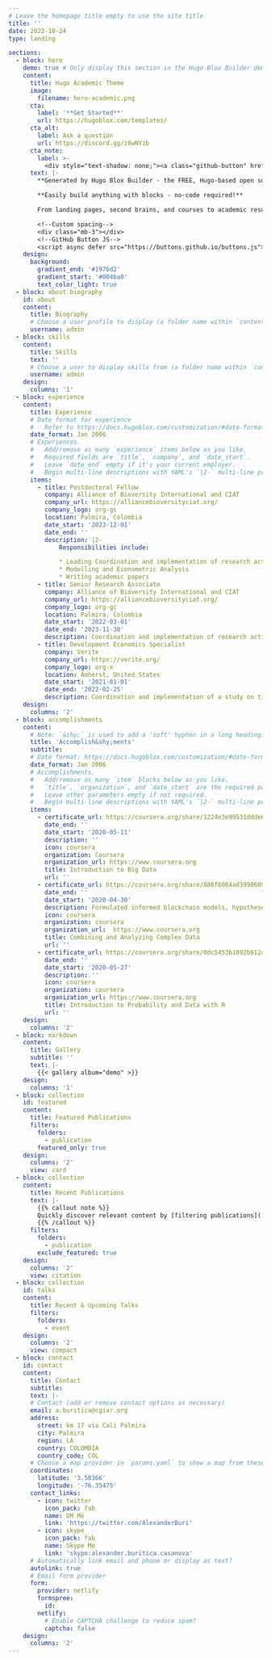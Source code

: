 ```yaml
---
# Leave the homepage title empty to use the site title
title: ''
date: 2022-10-24
type: landing

sections:
  - block: hero
    demo: true # Only display this section in the Hugo Blox Builder demo site
    content:
      title: Hugo Academic Theme
      image:
        filename: hero-academic.png
      cta:
        label: '**Get Started**'
        url: https://hugoblox.com/templates/
      cta_alt:
        label: Ask a question
        url: https://discord.gg/z8wNYzb
      cta_note:
        label: >-
          <div style="text-shadow: none;"><a class="github-button" href="https://github.com/HugoBlox/hugo-blox-builder" data-icon="octicon-star" data-size="large" data-show-count="true" aria-label="Star">Star Hugo Blox Builder</a></div><div style="text-shadow: none;"><a class="github-button" href="https://github.com/HugoBlox/theme-academic-cv" data-icon="octicon-star" data-size="large" data-show-count="true" aria-label="Star">Star the Academic template</a></div>
      text: |-
        **Generated by Hugo Blox Builder - the FREE, Hugo-based open source website builder trusted by 500,000+ sites.**

        **Easily build anything with blocks - no-code required!**

        From landing pages, second brains, and courses to academic resumés, conferences, and tech blogs.

        <!--Custom spacing-->
        <div class="mb-3"></div>
        <!--GitHub Button JS-->
        <script async defer src="https://buttons.github.io/buttons.js"></script>
    design:
      background:
        gradient_end: '#1976d2'
        gradient_start: '#004ba0'
        text_color_light: true
  - block: about.biography
    id: about
    content:
      title: Biography
      # Choose a user profile to display (a folder name within `content/authors/`)
      username: admin
  - block: skills
    content:
      title: Skills
      text: ''
      # Choose a user to display skills from (a folder name within `content/authors/`)
      username: admin
    design:
      columns: '1'
  - block: experience
    content:
      title: Experience
      # Date format for experience
      #   Refer to https://docs.hugoblox.com/customization/#date-format
      date_format: Jan 2006
      # Experiences.
      #   Add/remove as many `experience` items below as you like.
      #   Required fields are `title`, `company`, and `date_start`.
      #   Leave `date_end` empty if it's your current employer.
      #   Begin multi-line descriptions with YAML's `|2-` multi-line prefix.
      items:
        - title: Postdoctoral Fellow
          company: Alliance of Bioversity International and CIAT
          company_url: https://alliancebioversityciat.org/
          company_logo: org-gc
          location: Palmira, Colombia
          date_start: '2023-12-01'
          date_end: ''
          description: |2-
              Responsibilities include:

              * Leading Coordination and implementation of research activities in different projects.
              * Modelling and Econometric Analysis
              * Writing academic papers
        - title: Senior Research Associate
          company: Alliance of Bioversity International and CIAT
          company_url: https://alliancebioversityciat.org/
          company_logo: org-gc
          location: Palmira, Colombia
          date_start: '2022-03-01'
          date_end: '2023-11-30'
          description: Coordination and implementation of research activities National Policies and Strategies for Food, Land and Water Systems Transformation. Work package two in Colombia. Coherence analysis.Taught electronic engineering and researched semiconductor physics. 
        - title: Development Economics Specialist
          company: Verite
          company_url: https://verite.org/
          company_logo: org-x
          location: Amherst, United States
          date_start: '2021-01-01'
          date_end: '2022-02-25'
          description: Coordination and implementation of a study on times and movements for coffee harvesting in Antioquia- Colombia.
    design:
      columns: '2'
  - block: accomplishments
    content:
      # Note: `&shy;` is used to add a 'soft' hyphen in a long heading.
      title: 'Accomplish&shy;ments'
      subtitle:
      # Date format: https://docs.hugoblox.com/customization/#date-format
      date_format: Jan 2006
      # Accomplishments.
      #   Add/remove as many `item` blocks below as you like.
      #   `title`, `organization`, and `date_start` are the required parameters.
      #   Leave other parameters empty if not required.
      #   Begin multi-line descriptions with YAML's `|2-` multi-line prefix.
      items:
        - certificate_url: https://coursera.org/share/1224e3e99531ddde6b932c671a99516e
          date_end: ''
          date_start: '2020-05-11'
          description: ''
          icon: coursera
          organization: Coursera
          organization_url: https://www.coursera.org
          title: Introduction to Big Data
          url: ''
        - certificate_url: https://coursera.org/share/886f6004ad3998689009c5dab20d803c
          date_end: ''
          date_start: '2020-04-30'
          description: Formulated informed blockchain models, hypotheses, and use cases.
          icon: coursera
          organization: coursera
          organization_url:  https://www.coursera.org
          title: Combining and Analyzing Complex Data
          url: ''
        - certificate_url: https://coursera.org/share/0dc5453b1892b612abc3558a14c7b765
          date_end: ''
          date_start: '2020-05-27'
          description: ''
          icon: coursera
          organization: coursera
          organization_url: https://www.coursera.org
          title: Introduction to Probability and Data with R
          url: ''
    design:
      columns: '2'
  - block: markdown
    content:
      title: Gallery
      subtitle: ''
      text: |-
        {{< gallery album="demo" >}}
    design:
      columns: '1'
  - block: collection
    id: featured
    content:
      title: Featured Publications
      filters:
        folders:
          - publication
        featured_only: true
    design:
      columns: '2'
      view: card
  - block: collection
    content:
      title: Recent Publications
      text: |-
        {{% callout note %}}
        Quickly discover relevant content by [filtering publications](./publication/).
        {{% /callout %}}
      filters:
        folders:
          - publication
        exclude_featured: true
    design:
      columns: '2'
      view: citation
  - block: collection
    id: talks
    content:
      title: Recent & Upcoming Talks
      filters:
        folders:
          - event
    design:
      columns: '2'
      view: compact
  - block: contact
    id: contact
    content:
      title: Contact
      subtitle:
      text: |-
      # Contact (add or remove contact options as necessary)
      email: a.buritica@cgiar.org
      address:
        street: km 17 via Cali Palmira
        city: Palmira
        region: LA
        country: COLOMBIA
        country_code: COL
      # Choose a map provider in `params.yaml` to show a map from these coordinates
      coordinates:
        latitude: '3.50366'
        longitude: '-76.35475'  
      contact_links:
        - icon: twitter
          icon_pack: fab
          name: DM Me
          link: 'https://twitter.com/AlexanderBuri'
        - icon: skype
          icon_pack: fab
          name: Skype Me
          link: 'skype:alexander.buritica.casanova'
      # Automatically link email and phone or display as text?
      autolink: true
      # Email form provider
      form:
        provider: netlify
        formspree:
          id:
        netlify:
          # Enable CAPTCHA challenge to reduce spam?
          captcha: false
    design:
      columns: '2'
---
```

